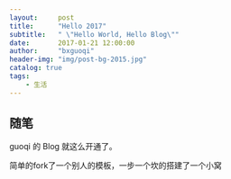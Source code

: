```yaml
---
layout:     post
title:      "Hello 2017"
subtitle:   " \"Hello World, Hello Blog\""
date:       2017-01-21 12:00:00
author:     "bxguoqi"
header-img: "img/post-bg-2015.jpg"
catalog: true
tags:
    - 生活
---
```

## 随笔

guoqi 的 Blog 就这么开通了。

简单的fork了一个别人的模板，一步一个坎的搭建了一个小窝
